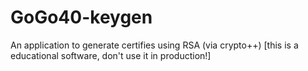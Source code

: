 # GoGo40-keygen
An application to generate certifies using RSA (via crypto++) [this is a educational software, don't use it in production!]
